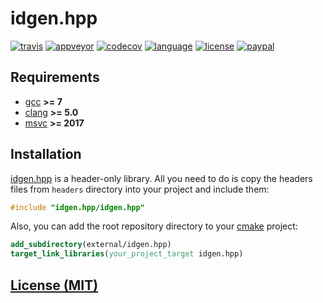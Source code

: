 # idgen.hpp

[![travis][badge.travis]][travis]
[![appveyor][badge.appveyor]][appveyor]
[![codecov][badge.codecov]][codecov]
[![language][badge.language]][language]
[![license][badge.license]][license]
[![paypal][badge.paypal]][paypal]

[badge.travis]: https://img.shields.io/travis/BlackMATov/idgen.hpp/main.svg?logo=travis
[badge.appveyor]: https://img.shields.io/appveyor/ci/BlackMATov/idgen-hpp/main.svg?logo=appveyor
[badge.codecov]: https://img.shields.io/codecov/c/github/BlackMATov/idgen.hpp/main.svg?logo=codecov
[badge.language]: https://img.shields.io/badge/language-C%2B%2B17-yellow.svg
[badge.license]: https://img.shields.io/badge/license-MIT-blue.svg
[badge.paypal]: https://img.shields.io/badge/donate-PayPal-orange.svg?logo=paypal&colorA=00457C

[travis]: https://travis-ci.org/BlackMATov/idgen.hpp
[appveyor]: https://ci.appveyor.com/project/BlackMATov/idgen-hpp
[codecov]: https://codecov.io/gh/BlackMATov/idgen.hpp
[language]: https://en.wikipedia.org/wiki/C%2B%2B17
[license]: https://en.wikipedia.org/wiki/MIT_License
[paypal]: https://www.paypal.me/matov

[idgen]: https://github.com/BlackMATov/idgen.hpp

## Requirements

- [gcc](https://www.gnu.org/software/gcc/) **>= 7**
- [clang](https://clang.llvm.org/) **>= 5.0**
- [msvc](https://visualstudio.microsoft.com/) **>= 2017**

## Installation

[idgen.hpp][idgen] is a header-only library. All you need to do is copy the headers files from `headers` directory into your project and include them:

```cpp
#include "idgen.hpp/idgen.hpp"
```

Also, you can add the root repository directory to your [cmake](https://cmake.org) project:

```cmake
add_subdirectory(external/idgen.hpp)
target_link_libraries(your_project_target idgen.hpp)
```

## [License (MIT)](./LICENSE.md)
